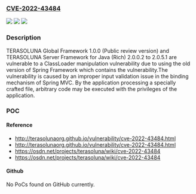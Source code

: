 ### [CVE-2022-43484](https://cve.mitre.org/cgi-bin/cvename.cgi?name=CVE-2022-43484)
![](https://img.shields.io/static/v1?label=Product&message=TERASOLUNA%20Global%20Framework%20and%20TERASOLUNA%20Server%20Framework%20for%20Java%20(Rich)&color=blue)
![](https://img.shields.io/static/v1?label=Version&message=n%2Fa&color=blue)
![](https://img.shields.io/static/v1?label=Vulnerability&message=ClassLoader%20manipulation%20vulnerability&color=brighgreen)

### Description

TERASOLUNA Global Framework 1.0.0 (Public review version) and TERASOLUNA Server Framework for Java (Rich) 2.0.0.2 to 2.0.5.1 are vulnerable to a ClassLoader manipulation vulnerability due to using the old version of Spring Framework which contains the vulnerability.The vulnerability is caused by an improper input validation issue in the binding mechanism of Spring MVC. By the application processing a specially crafted file, arbitrary code may be executed with the privileges of the application.

### POC

#### Reference
- http://terasolunaorg.github.io/vulnerability/cve-2022-43484.html
- http://terasolunaorg.github.io/vulnerability/cve-2022-43484.html
- https://osdn.net/projects/terasoluna/wiki/cve-2022-43484
- https://osdn.net/projects/terasoluna/wiki/cve-2022-43484

#### Github
No PoCs found on GitHub currently.


